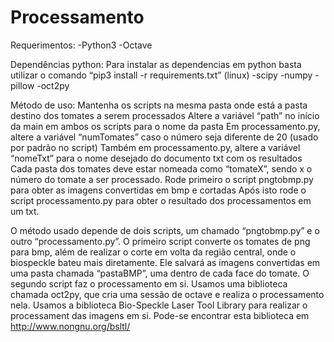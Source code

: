 # Processamento
Requerimentos:
-Python3
-Octave 

Dependências python:
Para instalar as dependencias em python basta utilizar o comando “pip3 install -r requirements.txt”  (linux)
-scipy
-numpy
-pillow
-oct2py


Método de uso:
Mantenha os scripts na mesma pasta onde está a pasta destino dos tomates a serem processados
Altere a variável “path” no início da main em ambos os scripts para o nome da pasta
Em processamento.py, altere a variável “numTomates” caso o número seja diferente de 20 (usado por padrão no script)
Também em processamento.py, altere a variável “nomeTxt” para o nome desejado do documento txt com os resultados
Cada pasta dos tomates deve estar nomeada como “tomateX”, sendo x o número do tomate a ser processado.
Rode primeiro o script pngtobmp.py para obter as imagens convertidas em bmp e cortadas
Após isto rode o script processamento.py para obter o resultado dos processamentos em um txt.

O método usado depende de dois scripts, um chamado “pngtobmp.py” e o outro “processamento.py”. O primeiro script converte os tomates de png para bmp, além de realizar o corte em volta da região central, onde o biospeckle bateu mais diretamente. Ele salvará as imagens convertidas em uma pasta chamada “pastaBMP”, uma dentro de cada face do tomate.
	O segundo script faz o processamento em si. Usamos uma biblioteca chamada oct2py, que cria uma sessão de octave e realiza o processamento nela. Usamos a biblioteca Bio-Speckle Laser Tool Library para realizar o processament das imagens em si. Pode-se encontrar esta biblioteca em http://www.nongnu.org/bsltl/
